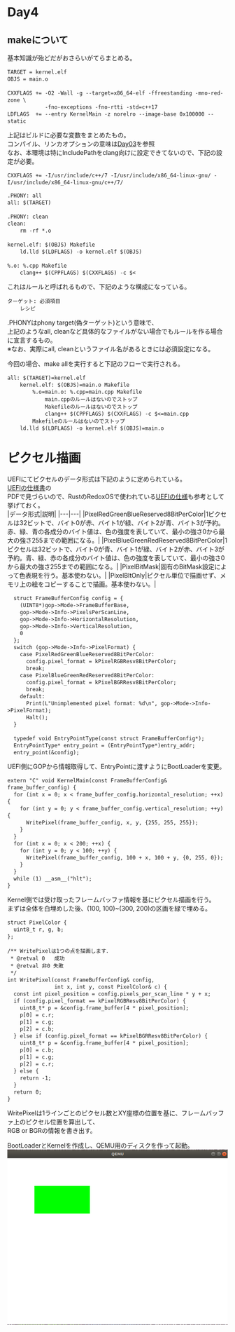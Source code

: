 # Day4

## makeについて
基本知識が殆どだがおさらいがてらまとめる。  
```
TARGET = kernel.elf
OBJS = main.o

CXXFLAGS += -O2 -Wall -g --target=x86_64-elf -ffreestanding -mno-red-zone \
            -fno-exceptions -fno-rtti -std=c++17
LDFLAGS  += --entry KernelMain -z norelro --image-base 0x100000 --static
```
上記はビルドに必要な変数をまとめたもの。  
コンパイル、リンカオプションの意味は[Day03](../Day03/README.md)を参照  
なお、本環境は特にIncludePathをclang向けに設定できてないので、下記の設定が必要。
```
CXXFLAGS += -I/usr/include/c++/7 -I/usr/include/x86_64-linux-gnu/ -I/usr/include/x86_64-linux-gnu/c++/7/
```

```
.PHONY: all
all: $(TARGET)

.PHONY: clean
clean:
	rm -rf *.o

kernel.elf: $(OBJS) Makefile
	ld.lld $(LDFLAGS) -o kernel.elf $(OBJS)

%.o: %.cpp Makefile
	clang++ $(CPPFLAGS) $(CXXFLAGS) -c $<
```

これはルールと呼ばれるもので、下記のような構成になっている。  
```
ターゲット: 必須項目
    レシピ
```
.PHONYはphony target(偽ターゲット)という意味で、  
上記のようなall, cleanなど具体的なファイルがない場合でもルールを作る場合に宣言するもの。  
※なお、実際にall, cleanというファイル名があるときには必須設定になる。

今回の場合、make allを実行すると下記のフローで実行される。  
```
all: $(TARGET)=kernel.elf
    kernel.elf: $(OBJS)=main.o Makefile
        %.o=main.o: %.cpp=main.cpp Makefile
            main.cppのルールはないのでストップ
            Makefileのルールはないのでストップ
            clang++ $(CPPFLAGS) $(CXXFLAGS) -c $<=main.cpp
        Makefileのルールはないのでストップ
    ld.lld $(LDFLAGS) -o kernel.elf $(OBJS)=main.o
```

# ピクセル描画
UEFIにてピクセルのデータ形式は下記のように定められている。  
[UEFIの仕様書](https://uefi.org/sites/default/files/resources/UEFI_Spec_2_8_final.pdf)の  
PDFで見づらいので、RustのRedoxOSで使われている[UEFIの仕様](https://docs.rs/redox_uefi/0.1.0/uefi/graphics/enum.GraphicsPixelFormat.html)も参考として挙げておく。  
|データ形式|説明|
|---|---|
|PixelRedGreenBlueReserved8BitPerColor|1ピクセルは32ビットで、バイト0が赤、バイト1が緑、バイト2が青、バイト3が予約。赤、緑、青の各成分のバイト値は、色の強度を表していて、最小の強さ0から最大の強さ255までの範囲になる。|
|PixelBlueGreenRedReserved8BitPerColor|1ピクセルは32ビットで、バイト0が青、バイト1が緑、バイト2が赤、バイト3が予約。青、緑、赤の各成分のバイト値は、色の強度を表していて、最小の強さ0から最大の強さ255までの範囲になる。|
|PixelBitMask|固有のBitMask設定によって色表現を行う。基本使わない。|
|PixelBltOnly|ピクセル単位で描画せず、メモリ上の絵をコピーすることで描画。基本使わない。|

```
  struct FrameBufferConfig config = {
    (UINT8*)gop->Mode->FrameBufferBase,
    gop->Mode->Info->PixelsPerScanLine,
    gop->Mode->Info->HorizontalResolution,
    gop->Mode->Info->VerticalResolution,
    0
  };
  switch (gop->Mode->Info->PixelFormat) {
    case PixelRedGreenBlueReserved8BitPerColor:
      config.pixel_format = kPixelRGBResv8BitPerColor;
      break;
    case PixelBlueGreenRedReserved8BitPerColor:
      config.pixel_format = kPixelBGRResv8BitPerColor;
      break;
    default:
      Print(L"Unimplemented pixel format: %d\n", gop->Mode->Info->PixelFormat);
      Halt();
  }

  typedef void EntryPointType(const struct FrameBufferConfig*);
  EntryPointType* entry_point = (EntryPointType*)entry_addr;
  entry_point(&config);
```
UEFI側にGOPから情報取得して、EntryPointに渡すようにBootLoaderを変更。

```
extern "C" void KernelMain(const FrameBufferConfig& frame_buffer_config) {
  for (int x = 0; x < frame_buffer_config.horizontal_resolution; ++x) {
    for (int y = 0; y < frame_buffer_config.vertical_resolution; ++y) {
      WritePixel(frame_buffer_config, x, y, {255, 255, 255});
    }
  }
  for (int x = 0; x < 200; ++x) {
    for (int y = 0; y < 100; ++y) {
      WritePixel(frame_buffer_config, 100 + x, 100 + y, {0, 255, 0});
    }
  }
  while (1) __asm__("hlt");
}
```
Kernel側では受け取ったフレームバッファ情報を基にピクセル描画を行う。  
まずは全体を白埋めした後、(100, 100)~(300, 200)の区画を緑で埋める。

```
struct PixelColor {
  uint8_t r, g, b;
};

/** WritePixelは1つの点を描画します．
 * @retval 0   成功
 * @retval 非0 失敗
 */
int WritePixel(const FrameBufferConfig& config,
               int x, int y, const PixelColor& c) {
  const int pixel_position = config.pixels_per_scan_line * y + x;
  if (config.pixel_format == kPixelRGBResv8BitPerColor) {
    uint8_t* p = &config.frame_buffer[4 * pixel_position];
    p[0] = c.r;
    p[1] = c.g;
    p[2] = c.b;
  } else if (config.pixel_format == kPixelBGRResv8BitPerColor) {
    uint8_t* p = &config.frame_buffer[4 * pixel_position];
    p[0] = c.b;
    p[1] = c.g;
    p[2] = c.r;
  } else {
    return -1;
  }
  return 0;
}
```
WritePixelは1ラインごとのピクセル数とXY座標の位置を基に、フレームバッファ上のピクセル位置を算出して、  
RGB or BGRの情報を書き出す。

BootLoaderとKernelを作成し、QEMU用のディスクを作って起動。  
![green_square](./green_square.png)  

